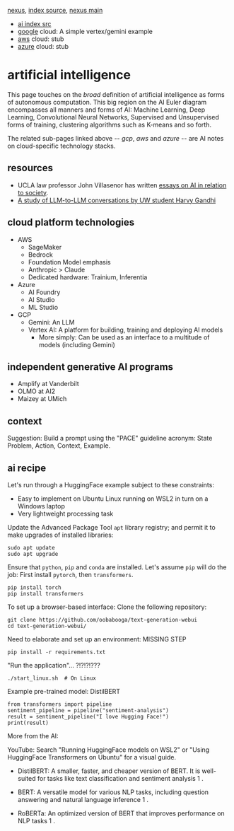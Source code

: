 [nexus](https://robfatland.github.io/nexus), [index source](https://github.com/robfatland/nexus/blob/gh-pages/index.md), 
[nexus main](https://github.com/robfatland/nexus/tree/main)

- [ai index src](https://github.com/robfatland/nexus/blob/gh-pages/ai/index.md)
- [google](https://github.com/robfatland/nexus/blob/gh-pages/ai/gcp.md) cloud: A simple vertex/gemini example
- [aws](https://github.com/robfatland/nexus/blob/gh-pages/ai/aws.md) cloud: stub
- [azure](https://github.com/robfatland/nexus/blob/gh-pages/ai/azure.md) cloud: stub


# artificial intelligence


This page touches on the *broad* definition of artificial intelligence as forms of autonomous computation. 
This big region on the AI Euler diagram encompasses all manners and forms of AI: Machine Learning, Deep Learning, 
Convolutional Neural Networks, Supervised and Unsupervised forms of training, clustering algorithms such as 
K-means and so forth.


The related sub-pages linked above -- *gcp*, *aws* and *azure* -- are AI notes on cloud-specific technology stacks.


## resources


- UCLA law professor John Villasenor has written [essays on AI in relation to society](https://johnvillasenor.com/artificial-intelligence/).
- [A study of LLM-to-LLM conversations by UW student Harvy Gandhi](https://medium.com/@harvygandhi2/ai-to-ai-conversations-unraveling-the-future-of-intelligent-systems-6e360c629734)


## cloud platform technologies


- AWS
    - SageMaker
    - Bedrock
    - Foundation Model emphasis
    - Anthropic > Claude
    - Dedicated hardware: Trainium, Inferentia
- Azure
    - AI Foundry
    - AI Studio
    - ML Studio
- GCP
    - Gemini: An LLM
    - Vertex AI: A platform for building, training and deploying AI models
        - More simply: Can be used as an interface to a multitude of models (including Gemini)


## independent generative AI programs


- Amplify at Vanderbilt
- OLMO at AI2
- Maizey at UMich

## context

Suggestion: Build a prompt using the "PACE" guideline acronym: State Problem, Action, Context, Example.


## ai recipe

Let's run through a HuggingFace example subject to these constraints:

- Easy to implement on Ubuntu Linux running on WSL2 in turn on a Windows laptop
- Very lightweight processing task


Update the Advanced Package Tool `apt` library registry; and permit it to make upgrades of
installed libraries: 


```
sudo apt update
sudo apt upgrade
```

Ensure that `python`, `pip` and `conda` are installed. Let's assume `pip` will do the job: 
First install `pytorch`, then `transformers`.  


```
pip install torch
pip install transformers
```

To set up a browser-based interface: Clone the following repository:


```
git clone https://github.com/oobabooga/text-generation-webui
cd text-generation-webui/
```

Need to elaborate and set up an environment: MISSING STEP

```
pip install -r requirements.txt
```


"Run the application"... ?!?!?!???

```
./start_linux.sh  # On Linux
```

Example pre-trained model: DistilBERT


```
from transformers import pipeline
sentiment_pipeline = pipeline("sentiment-analysis")
result = sentiment_pipeline("I love Hugging Face!")
print(result)
```


More from the AI: 

YouTube: Search "Running HuggingFace models on WSL2" or "Using HuggingFace Transformers on Ubuntu" for a visual guide.


- DistilBERT: A smaller, faster, and cheaper version of BERT. It is well-suited for tasks like text classification and sentiment analysis 1 .

- BERT: A versatile model for various NLP tasks, including question answering and natural language inference 1 .

- RoBERTa: An optimized version of BERT that improves performance on NLP tasks 1 .
